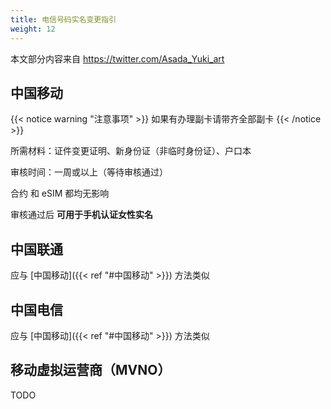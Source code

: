 ```yaml
---
title: 电信号码实名变更指引
weight: 12
---
```


本文部分内容来自 <https://twitter.com/Asada_Yuki_art>

## 中国移动

{{< notice warning "注意事项" >}}
如果有办理副卡请带齐全部副卡
{{< /notice >}}

所需材料：证件变更证明、新身份证（非临时身份证）、户口本

审核时间：一周或以上（等待审核通过）

合约 和 eSIM 都均无影响

审核通过后 **可用于手机认证女性实名**

## 中国联通

应与 [中国移动]({{< ref "#中国移动" >}}) 方法类似

## 中国电信

应与 [中国移动]({{< ref "#中国移动" >}}) 方法类似

## 移动虚拟运营商（MVNO）

TODO
